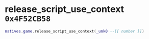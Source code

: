 # release_script_use_context `0x4F52CB58`

```lua
natives.game.release_script_use_context(_unk0 --[[ number ]])
```